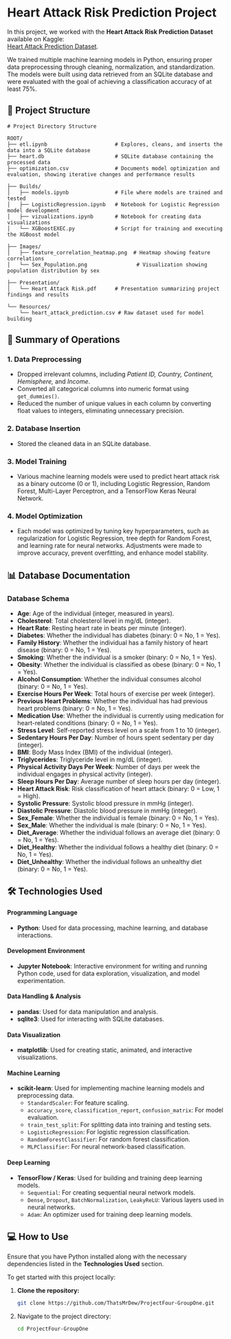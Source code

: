 # Heart Attack Risk Prediction Project

In this project, we worked with the **Heart Attack Risk Prediction Dataset** available on Kaggle:  
[Heart Attack Prediction Dataset](https://www.kaggle.com/datasets/iamsouravbanerjee/heart-attack-prediction-dataset).

We trained multiple machine learning models in Python, ensuring proper data preprocessing through cleaning, normalization, and standardization. The models were built using data retrieved from an SQLite database and were evaluated with the goal of achieving a classification accuracy of at least 75%.


## 📂 Project Structure
```plaintext
# Project Directory Structure

ROOT/
├── etl.ipynb                      # Explores, cleans, and inserts the data into a SQLite database
├── heart.db                       # SQLite database containing the processed data
├── optimization.csv               # Documents model optimization and evaluation, showing iterative changes and performance results

├── Builds/
│   ├── models.ipynb               # File where models are trained and tested
│   ├── LogisticRegression.ipynb   # Notebook for Logistic Regression model development
│   ├── vizualizations.ipynb       # Notebook for creating data visualizations
│   └── XGBoostEXEC.py             # Script for training and executing the XGBoost model

├── Images/
│   ├── feature_correlation_heatmap.png  # Heatmap showing feature correlations
│   └── Sex_Population.png                # Visualization showing population distribution by sex

├── Presentation/
│   └── Heart Attack Risk.pdf      # Presentation summarizing project findings and results

└── Resources/
    └── heart_attack_prediction.csv # Raw dataset used for model building

```

## 📝 Summary of Operations

### 1. Data Preprocessing  
- Dropped irrelevant columns, including *Patient ID, Country, Continent, Hemisphere,* and *Income*.  
- Converted all categorical columns into numeric format using `get_dummies()`.  
- Reduced the number of unique values in each column by converting float values to integers, eliminating unnecessary precision.  

### 2. Database Insertion  
- Stored the cleaned data in an SQLite database.  

### 3. Model Training
- Various machine learning models were used to predict heart attack risk as a binary outcome (0 or 1), including Logistic Regression, Random Forest, Multi-Layer Perceptron, and a TensorFlow Keras Neural Network.

### 4. Model Optimization
- Each model was optimized by tuning key hyperparameters, such as regularization for Logistic Regression, tree depth for Random Forest, and learning rate for neural networks. Adjustments were made to improve accuracy, prevent overfitting, and enhance model stability.

## 📊 Database Documentation

### Database Schema

- **Age**: Age of the individual (integer, measured in years).  
- **Cholesterol**: Total cholesterol level in mg/dL (integer).  
- **Heart Rate**: Resting heart rate in beats per minute (integer).  
- **Diabetes**: Whether the individual has diabetes (binary: 0 = No, 1 = Yes).  
- **Family History**: Whether the individual has a family history of heart disease (binary: 0 = No, 1 = Yes).  
- **Smoking**: Whether the individual is a smoker (binary: 0 = No, 1 = Yes).  
- **Obesity**: Whether the individual is classified as obese (binary: 0 = No, 1 = Yes).  
- **Alcohol Consumption**: Whether the individual consumes alcohol (binary: 0 = No, 1 = Yes).  
- **Exercise Hours Per Week**: Total hours of exercise per week (integer).  
- **Previous Heart Problems**: Whether the individual has had previous heart problems (binary: 0 = No, 1 = Yes).  
- **Medication Use**: Whether the individual is currently using medication for heart-related conditions (binary: 0 = No, 1 = Yes).  
- **Stress Level**: Self-reported stress level on a scale from 1 to 10 (integer).  
- **Sedentary Hours Per Day**: Number of hours spent sedentary per day (integer).  
- **BMI**: Body Mass Index (BMI) of the individual (integer).  
- **Triglycerides**: Triglyceride level in mg/dL (integer).  
- **Physical Activity Days Per Week**: Number of days per week the individual engages in physical activity (integer).  
- **Sleep Hours Per Day**: Average number of sleep hours per day (integer).  
- **Heart Attack Risk**: Risk classification of heart attack (binary: 0 = Low, 1 = High).  
- **Systolic Pressure**: Systolic blood pressure in mmHg (integer).  
- **Diastolic Pressure**: Diastolic blood pressure in mmHg (integer).  
- **Sex_Female**: Whether the individual is female (binary: 0 = No, 1 = Yes).  
- **Sex_Male**: Whether the individual is male (binary: 0 = No, 1 = Yes).  
- **Diet_Average**: Whether the individual follows an average diet (binary: 0 = No, 1 = Yes).  
- **Diet_Healthy**: Whether the individual follows a healthy diet (binary: 0 = No, 1 = Yes).  
- **Diet_Unhealthy**: Whether the individual follows an unhealthy diet (binary: 0 = No, 1 = Yes).  



## 🛠️ Technologies Used

#### Programming Language
- **Python**: Used for data processing, machine learning, and database interactions.

#### Development Environment  
- **Jupyter Notebook**: Interactive environment for writing and running Python code, used for data exploration, visualization, and model experimentation.    

#### Data Handling & Analysis  
- **pandas**: Used for data manipulation and analysis.  
- **sqlite3**: Used for interacting with SQLite databases.  

#### Data Visualization  
- **matplotlib**: Used for creating static, animated, and interactive visualizations.  

#### Machine Learning  
- **scikit-learn**: Used for implementing machine learning models and preprocessing data.  
  - `StandardScaler`: For feature scaling.  
  - `accuracy_score`, `classification_report`, `confusion_matrix`: For model evaluation.  
  - `train_test_split`: For splitting data into training and testing sets.  
  - `LogisticRegression`: For logistic regression classification.  
  - `RandomForestClassifier`: For random forest classification.  
  - `MLPClassifier`: For neural network-based classification.  

#### Deep Learning  
- **TensorFlow / Keras**: Used for building and training deep learning models.  
  - `Sequential`: For creating sequential neural network models.  
  - `Dense`, `Dropout`, `BatchNormalization`, `LeakyReLU`: Various layers used in neural networks.  
  - `Adam`: An optimizer used for training deep learning models.  




## 💻 How to Use  
Ensure that you have Python installed along with the necessary dependencies listed in the **Technologies Used** section.  

To get started with this project locally:  

1. **Clone the repository:**  
   ```bash
   git clone https://github.com/ThatsMrDew/ProjectFour-GroupOne.git
   ```
2. Navigate to the project directory:
   ```bash
   cd ProjectFour-GroupOne
   ```
